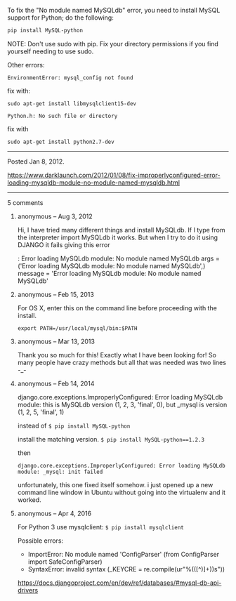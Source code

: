 To fix the "No module named MySQLdb" error, you need to install MySQL support for Python; do the following:

```sh
pip install MySQL-python
```

NOTE: Don't use sudo with pip. Fix your directory permissions if you find yourself needing to use sudo.

Other errors:

```
EnvironmentError: mysql_config not found
```
fix with:
```
sudo apt-get install libmysqlclient15-dev
```

```
Python.h: No such file or directory
```
fix with
```
sudo apt-get install python2.7-dev
```

---

Posted Jan 8, 2012.

https://www.darklaunch.com/2012/01/08/fix-improperlyconfigured-error-loading-mysqldb-module-no-module-named-mysqldb.html

---

5 comments

<ol><li><div>

anonymous &ndash; Aug 3, 2012<div>

Hi,
I have tried many different things and install MySQLdb. If I type from the interpreter import MySQLdb it works. But when I try to do it using DJANGO it fails giving this error

: Error loading MySQLdb module: No module named MySQLdb 
      args = ('Error loading MySQLdb module: No module named MySQLdb',) 
      message = 'Error loading MySQLdb module: No module named MySQLdb'

</div></div></li><li><div>

anonymous &ndash; Feb 15, 2013<div>

For OS X, enter this on the command line before proceeding with the install.

`export PATH=/usr/local/mysql/bin:$PATH`

</div></div></li><li><div>

anonymous &ndash; Mar 13, 2013<div>

Thank you so much for this! Exactly what I have been looking for! So many people have crazy methods but all that was needed was two lines -_-

</div></div></li><li><div>

anonymous &ndash; Feb 14, 2014<div>

django.core.exceptions.ImproperlyConfigured: Error loading MySQLdb module: this is MySQLdb version (1, 2, 3, 'final', 0), but _mysql is version (1, 2, 5, 'final', 1)

instead of 
`$ pip install MySQL-python`

install the matching version.
`$ pip install MySQL-python==1.2.3`

then

`django.core.exceptions.ImproperlyConfigured: Error loading MySQLdb module: _mysql: init failed`

unfortunately, this one fixed itself somehow. i just opened up a new command line window in Ubuntu without going into the virtualenv and it worked.

</div></div></li><li><div>

anonymous &ndash; Apr 4, 2016<div>

For Python 3 use mysqlclient:
`$ pip install mysqlclient`

Possible errors:
- ImportError: No module named 'ConfigParser' (from ConfigParser import SafeConfigParser)
- SyntaxError: invalid syntax (_KEYCRE = re.compile(ur"%\(([^)]+)\)s"))

<a href="https://docs.djangoproject.com/en/dev/ref/databases/#mysql-db-api-drivers">https://docs.djangoproject.com/en/dev/ref/databases/#mysql-db-api-drivers</a>

</div></div></li></ol>